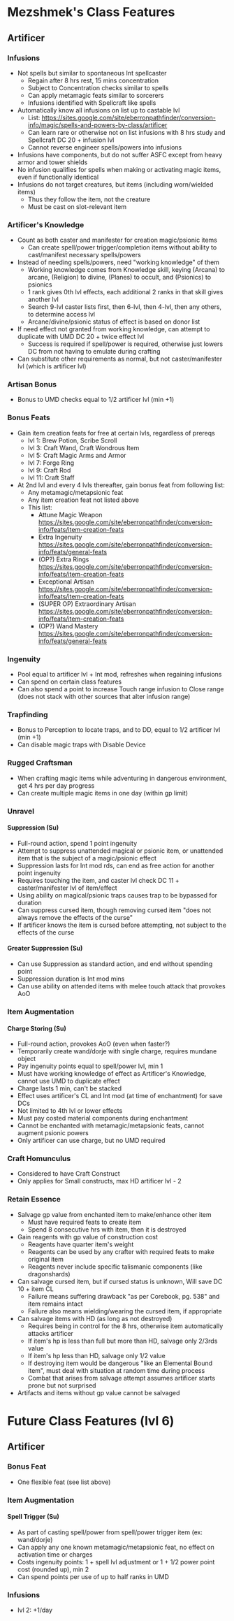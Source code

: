 # Mezshmek's Class Features
## Artificer
### Infusions
- Not spells but similar to spontaneous Int spellcaster
    - Regain after 8 hrs rest, 15 mins concentration
    - Subject to Concentration checks similar to spells
    - Can apply metamagic feats similar to sorcerers
    - Infusions identified with Spellcraft like spells
- Automatically know all infusions on list up to castable lvl
    - List: https://sites.google.com/site/eberronpathfinder/conversion-info/magic/spells-and-powers-by-class/artificer
    - Can learn rare or otherwise not on list infusions with 8 hrs study and Spellcraft DC 20 + infusion lvl
    - Cannot reverse engineer spells/powers into infusions
- Infusions have components, but do not suffer ASFC except from heavy armor and tower shields
- No infusion qualifies for spells when making or activating magic items, even if functionally identical
- Infusions do not target creatures, but items (including worn/wielded items)
    - Thus they follow the item, not the creature
    - Must be cast on slot-relevant item

### Artificer's Knowledge
- Count as both caster and manifester for creation magic/psionic items
    - Can create spell/power trigger/completion items without ability to cast/manifest necessary spells/powers
- Instead of needing spells/powers, need "working knowledge" of them
    - Working knowledge comes from Knowledge skill, keying (Arcana) to arcane, (Religion) to divine, (Planes) to occult, and (Psionics) to psionics
    - 1 rank gives 0th lvl effects, each additional 2 ranks in that skill gives another lvl
    - Search 9-lvl caster lists first, then 6-lvl, then 4-lvl, then any others, to determine access lvl
    - Arcane/divine/psionic status of effect is based on donor list
- If need effect not granted from working knowledge, can attempt to duplicate with UMD DC 20 + twice effect lvl
    - Success is required if spell/power is required, otherwise just lowers DC from not having to emulate during crafting
- Can substitute other requirements as normal, but not caster/manifester lvl (which is artificer lvl)

### Artisan Bonus
- Bonus to UMD checks equal to 1/2 artificer lvl (min +1)

### Bonus Feats
- Gain item creation feats for free at certain lvls, regardless of prereqs
    - lvl  1: Brew Potion, Scribe Scroll
    - lvl  3: Craft Wand, Craft Wondrous Item
    - lvl  5: Craft Magic Arms and Armor
    - lvl  7: Forge Ring
    - lvl  9: Craft Rod
    - lvl 11: Craft Staff
- At 2nd lvl and every 4 lvls thereafter, gain bonus feat from following list:
    - Any metamagic/metapsionic feat
    - Any item creation feat not listed above
    - This list:
        - Attune Magic Weapon https://sites.google.com/site/eberronpathfinder/conversion-info/feats/item-creation-feats
        - Extra Ingenuity https://sites.google.com/site/eberronpathfinder/conversion-info/feats/general-feats
        - (OP?) Extra Rings https://sites.google.com/site/eberronpathfinder/conversion-info/feats/item-creation-feats
        - Exceptional Artisan https://sites.google.com/site/eberronpathfinder/conversion-info/feats/item-creation-feats
        - (SUPER OP) Extraordinary Artisan https://sites.google.com/site/eberronpathfinder/conversion-info/feats/item-creation-feats
        - (OP?) Wand Mastery https://sites.google.com/site/eberronpathfinder/conversion-info/feats/general-feats

### Ingenuity
- Pool equal to artificer lvl + Int mod, refreshes when regaining infusions
- Can spend on certain class features
- Can also spend a point to increase Touch range infusion to Close range (does not stack with other sources that alter infusion range)

### Trapfinding
- Bonus to Perception to locate traps, and to DD, equal to 1/2 artificer lvl (min +1)
- Can disable magic traps with Disable Device

### Rugged Craftsman
- When crafting magic items while adventuring in dangerous environment, get 4 hrs per day progress
- Can create multiple magic items in one day (within gp limit)

### Unravel
#### Suppression (Su)
- Full-round action, spend 1 point ingenuity
- Attempt to suppress unattended magical or psionic item, or unattended item that is the subject of a magic/psionic effect
- Suppression lasts for Int mod rds, can end as free action for another point ingenuity
- Requires touching the item, and caster lvl check DC 11 + caster/manifester lvl of item/effect
- Using ability on magical/psionic traps causes trap to be bypassed for duration
- Can suppress cursed item, though removing cursed item "does not always remove the effects of the curse"
- If artificer knows the item is cursed before attempting, not subject to the effects of the curse

#### Greater Suppression (Su)
- Can use Suppression as standard action, and end without spending point
- Suppression duration is Int mod mins
- Can use ability on attended items with melee touch attack that provokes AoO

### Item Augmentation
#### Charge Storing (Su)
- Full-round action, provokes AoO (even when faster?)
- Temporarily create wand/dorje with single charge, requires mundane object
- Pay ingenuity points equal to spell/power lvl, min 1
- Must have working knowledge of effect as Artificer's Knowledge, cannot use UMD to duplicate effect
- Charge lasts 1 min, can't be stacked
- Effect uses artificer's CL and Int mod (at time of enchantment) for save DCs
- Not limited to 4th lvl or lower effects
- Must pay costed material components during enchantment
- Cannot be enchanted with metamagic/metapsionic feats, cannot augment psionic powers
- Only artificer can use charge, but no UMD required

### Craft Homunculus
- Considered to have Craft Construct
- Only applies for Small constructs, max HD artificer lvl - 2

### Retain Essence
- Salvage gp value from enchanted item to make/enhance other item
    - Must have required feats to create item
    - Spend 8 consecutive hrs with item, then it is destroyed
- Gain reagents with gp value of construction cost
    - Reagents have quarter item's weight
    - Reagents can be used by any crafter with required feats to make original item
    - Reagents never include specific talismanic components (like dragonshards)
- Can salvage cursed item, but if cursed status is unknown, Will save DC 10 + item CL
    - Failure means suffering drawback "as per Corebook, pg. 538" and item remains intact
    - Failure also means wielding/wearing the cursed item, if appropriate
- Can salvage items with HD (as long as not destroyed)
    - Requires being in control for the 8 hrs, otherwise item automatically attacks artificer
    - If item's hp is less than full but more than HD, salvage only 2/3rds value
    - If item's hp less than HD, salvage only 1/2 value
    - If destroying item would be dangerous "like an Elemental Bound item", must deal with situation at random time during process
    - Combat that arises from salvage attempt assumes artificer starts prone but not surprised
- Artifacts and items without gp value cannot be salvaged

# Future Class Features (lvl 6)
## Artificer
### Bonus Feat
- One flexible feat (see list above)

### Item Augmentation
#### Spell Trigger (Su)
- As part of casting spell/power from spell/power trigger item (ex: wand/dorje)
- Can apply any one known metamagic/metapsionic feat, no effect on activation time or charges
- Costs ingenuity points: 1 + spell lvl adjustment or 1 + 1/2 power point cost (rounded up), min 2
- Can spend points per use of up to half ranks in UMD

### Infusions
- lvl 2: +1/day
